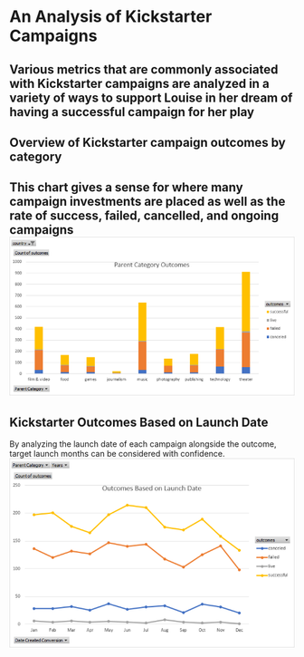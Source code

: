 # An Analysis of Kickstarter Campaigns
Various metrics that are commonly associated with Kickstarter campaigns are analyzed in a variety of ways to support Louise in her dream of having a successful campaign for her play
---
## Overview of Kickstarter campaign outcomes by category
This chart gives a sense for where many campaign investments are placed as well as the rate of success, failed, cancelled, and ongoing campaigns 
![Parent Category Outcomes](https://github.com/zborglin/repo-kickstarter-analysis/blob/master/Parent%20Category%20Outcomes.png)
---
## Kickstarter Outcomes Based on Launch Date
By analyzing the launch date of each campaign alongside the outcome, target launch months can be considered with confidence.
![Outcome Based on Launch Date](https://github.com/zborglin/repo-kickstarter-analysis/blob/master/Outcomes%20Based%20on%20Lauch%20Date.png)
